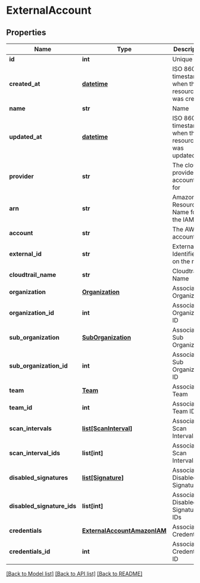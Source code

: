# ExternalAccount

## Properties
Name | Type | Description | Notes
------------ | ------------- | ------------- | -------------
**id** | **int** | Unique ID | [optional] 
**created_at** | [**datetime**](DateTime.md) | ISO 8601 timestamp when the resource was created | [optional] 
**name** | **str** | Name | [optional] 
**updated_at** | [**datetime**](DateTime.md) | ISO 8601 timestamp when the resource was updated | [optional] 
**provider** | **str** | The cloud provider this account is for | [optional] 
**arn** | **str** | Amazon Resource Name for the IAM role | [optional] 
**account** | **str** | The AWS account | [optional] 
**external_id** | **str** | External Identifier set on the role | [optional] 
**cloudtrail_name** | **str** | Cloudtrail Name | [optional] 
**organization** | [**Organization**](Organization.md) | Associated Organization | [optional] 
**organization_id** | **int** | Associated Organization ID | [optional] 
**sub_organization** | [**SubOrganization**](SubOrganization.md) | Associated Sub Organization | [optional] 
**sub_organization_id** | **int** | Associated Sub Organization ID | [optional] 
**team** | [**Team**](Team.md) | Associated Team | [optional] 
**team_id** | **int** | Associated Team ID | [optional] 
**scan_intervals** | [**list[ScanInterval]**](ScanInterval.md) | Associated Scan Intervals | [optional] 
**scan_interval_ids** | **list[int]** | Associated Scan Intervals IDs | [optional] 
**disabled_signatures** | [**list[Signature]**](Signature.md) | Associated Disabled Signatures | [optional] 
**disabled_signature_ids** | **list[int]** | Associated Disabled Signatures IDs | [optional] 
**credentials** | [**ExternalAccountAmazonIAM**](ExternalAccountAmazonIAM.md) | Associated Credentials | [optional] 
**credentials_id** | **int** | Associated Credentials ID | [optional] 

[[Back to Model list]](../README.md#documentation-for-models) [[Back to API list]](../README.md#documentation-for-api-endpoints) [[Back to README]](../README.md)


